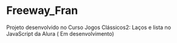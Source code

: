# Freeway_Fran
Projeto desenvolvido no Curso Jogos Clássicos2: Laços e lista no JavaScript da Alura ( Em desenvolvimento)
